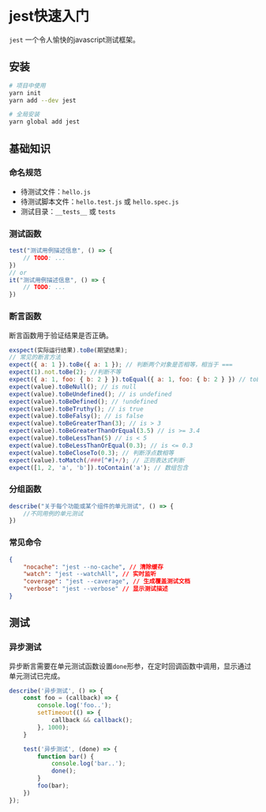 # jest快速入门

`jest` 一个令人愉快的javascript测试框架。

## 安装

```bash
# 项目中使用
yarn init
yarn add --dev jest

# 全局安装
yarn global add jest
```

## 基础知识

### 命名规范

- 待测试文件：`hello.js`
- 待测试脚本文件：`hello.test.js` 或 `hello.spec.js`
- 测试目录：`__tests__` 或 `tests`

### 测试函数

```js
test("测试用例描述信息", () => {
    // TODO: ...
})
// or
it("测试用例描述信息", () => {
    // TODO: ...
})
```

### 断言函数

断言函数用于验证结果是否正确。

```js
exspect(实际运行结果).toBe(期望结果);
// 常见的断言方法
expect({ a: 1 }).toBe({ a: 1 }); // 判断两个对象是否相等，相当于 ===
expect(1).not.toBe(2); //判断不等
expect({ a: 1, foo: { b: 2 } }).toEqual({ a: 1, foo: { b: 2 } }) // toEqual是值相等
expect(value).toBeNull(); // is null
expect(value).toBeUndefined(); // is undefined
expect(value).toBeDefined(); // !undefined
expect(value).toBeTruthy(); // is true
expect(value).toBeFalsy(); // is false
expect(value).toBeGreaterThan(3); // is > 3
expect(value).toBeGreaterThanOrEqual(3.5) // is >= 3.4
expect(value).toBeLessThan(5) // is < 5
expect(value).toBeLessThanOrEqual(0.3); // is <= 0.3
expect(value).toBeCloseTo(0.3); // 判断浮点数相等
expect(value).toMatch(/###[^#]+/); // 正则表达式判断
expect([1, 2, 'a', 'b']).toContain('a'); // 数组包含
```

### 分组函数

```js
describe("关于每个功能或某个组件的单元测试", () => {
    //不同用例的单元测试
})
```

### 常见命令

```json
{
    "nocache": "jest --no-cache", // 清除缓存
    "watch": "jest --watchAll", // 实时监听
    "coverage": "jest --caverage", // 生成覆盖测试文档
    "verbose": "jest --verbose" // 显示测试描述
}
```

## 测试

### 异步测试

异步断言需要在单元测试函数设置`done`形参，在定时回调函数中调用，显示通过单元测试已完成。

```js
describe('异步测试', () => {
    const foo = (callback) => {
        console.log('foo..');
        setTimeout(() => {
            callback && callback();
        }, 1000);
    }

    test('异步测试', (done) => {
        function bar() {
            console.log('bar..');
            done();
        }
        foo(bar);
    })
});
```
